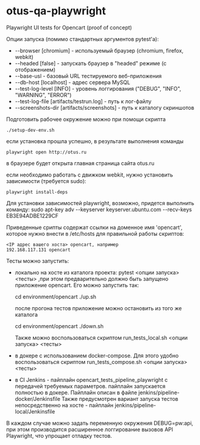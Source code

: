 # otus-qa-playwright

Playwright UI tests for Opencart (proof of concept)

Опции запуска (помимо стандартных аргументов pytest'а):
   - --browser [chromium] - используемый браузер (chromium, firefox, webkit)
   - --headed [false] - запускать браузер в "headed" режиме (с отображением)
   - --base-usl - базовый URL тестируемого веб-приложения
   - --db-host [localhost] - адрес сервера MySQL
   - --test-log-level [INFO] - уровень логгирования ("DEBUG", "INFO", "WARNING", "ERROR")
   - --test-log-file [artifacts/testrun.log] - путь к лог-файлу
   - --screenshots-dir [artifacts/screenshots] - путь к каталогу скриншотов

 Подготовить рабочее окружение можно при помощи скрипта

    ./setup-dev-env.sh

если установка прошла успешно, в результате выполнения команды

    playwright open http://otus.ru

в браузере будет открыта главная страница сайта otus.ru

если необходимо работать с движком webkit, нужно установить зависимости (требуется sudo):

    playwright install-deps

Для установки зависимостей playwright, возможно, придется выполнить команду:
sudo apt-key adv --keyserver keyserver.ubuntu.com --recv-keys EB3E94ADBE1229CF

Приведенные срипты содержат ссылки на доменное имя 'opencart', которое нужно внести в /etc/hosts
для правильной работы скриптов:

    <IP адрес вашего хоста> opencart, например
    192.168.117.131 opencart

Тесты можно запустить:

- локально на хосте из каталога проекта:
    pytest <опции запуска> <тесты>
    ,при этом предварительно должно быть запущено приложение opencart. Его можно запустить так:
    
    cd environment/opencart
    ./up.sh
    
    после прогона тестов приложение можно остановить из того же каталога
    
    cd environment/opencart
    ./down.sh
    
    Также можно воспользоваться скриптом
    run_tests_local.sh <опции запуска> <тесты>

- в докере с использованием docker-compose. Для этого удобно воспользоваться скриптом
    run_tests_compose.sh <опции запуска> <тесты>

- в CI Jenkins - пайплайн opencart_tests_pipeline_playwright с передачей требуемых параметров.
    пайплайн запускается полностью в докере. Пайплайн описан в файле jenkins/pipeline-docker/Jenkinsfile
    Также предусмотрен вариант запуска тестов непосредственно на хосте -
    пайплайн jenkins/pipeline-local/Jenkinsfile

В каждом случае можно задать переменную окружения DEBUG=pw:api, при этом производится расширенное
логгирование вызовов API Playwright, что упрощает отладку тестов.
